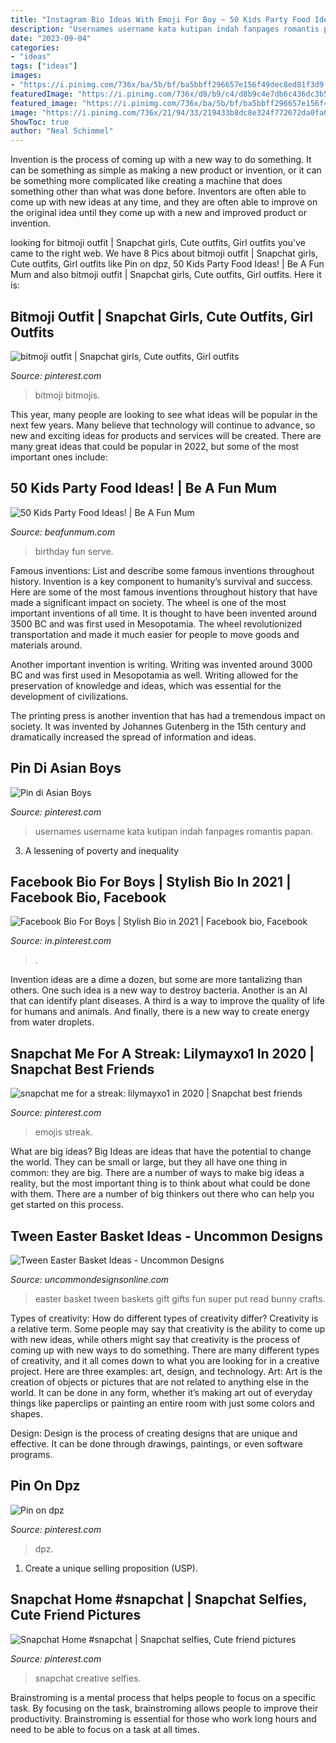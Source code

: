 ```yaml
---
title: "Instagram Bio Ideas With Emoji For Boy ~ 50 Kids Party Food Ideas!"
description: "Usernames username kata kutipan indah fanpages romantis papan"
date: "2023-09-04"
categories:
- "ideas"
tags: ["ideas"]
images:
- "https://i.pinimg.com/736x/ba/5b/bf/ba5bbff296657e156f49dec8ed81f3d9.jpg"
featuredImage: "https://i.pinimg.com/736x/d8/b9/c4/d8b9c4e7db6c436dc3b5c0ffecdaccb3.jpg"
featured_image: "https://i.pinimg.com/736x/ba/5b/bf/ba5bbff296657e156f49dec8ed81f3d9.jpg"
image: "https://i.pinimg.com/736x/21/94/33/219433b8dc8e324f772672da0fa02c68.jpg"
ShowToc: true
author: "Neal Schimmel"
---
```



Invention is the process of coming up with a new way to do something. It can be something as simple as making a new product or invention, or it can be something more complicated like creating a machine that does something other than what was done before. Inventors are often able to come up with new ideas at any time, and they are often able to improve on the original idea until they come up with a new and improved product or invention.

	

		
looking for bitmoji outfit | Snapchat girls, Cute outfits, Girl outfits you've came to the right web. We have 8 Pics about bitmoji outfit | Snapchat girls, Cute outfits, Girl outfits like Pin on dpz, 50 Kids Party Food Ideas! | Be A Fun Mum and also bitmoji outfit | Snapchat girls, Cute outfits, Girl outfits. Here it is:
		
    
## Bitmoji Outfit | Snapchat Girls, Cute Outfits, Girl Outfits

<img loading=lazy src="https://i.pinimg.com/736x/4b/8d/c2/4b8dc20a0f2f71e6c4bec3523eb35360.jpg" onerror="this.onerror=null;this.src='https://tse2.mm.bing.net/th?id=OIP.56UDJeEC9b6Uk7FLtYPPIQHaL6&amp;pid=15.1';" alt="bitmoji outfit | Snapchat girls, Cute outfits, Girl outfits">

_Source: pinterest.com_

>bitmoji bitmojis. 

	

This year, many people are looking to see what ideas will be popular in the next few years. Many believe that technology will continue to advance, so new and exciting ideas for products and services will be created. There are many great ideas that could be popular in 2022, but some of the most important ones include: 

    
## 50 Kids Party Food Ideas! | Be A Fun Mum

<img loading=lazy src="http://www.beafunmum.com/wp-content/uploads/2015/11/Untitled-design.jpg" onerror="this.onerror=null;this.src='https://tse3.mm.bing.net/th?id=OIP.WyL_TvXyqlXdhBH8XBnC8QHaLH&amp;pid=15.1';" alt="50 Kids Party Food Ideas! | Be A Fun Mum">

_Source: beafunmum.com_

>birthday fun serve. 

	

Famous inventions: List and describe some famous inventions throughout history.
Invention is a key component to humanity’s survival and success. Here are some of the most famous inventions throughout history that have made a significant impact on society.
The wheel is one of the most important inventions of all time. It is thought to have been invented around 3500 BC and was first used in Mesopotamia. The wheel revolutionized transportation and made it much easier for people to move goods and materials around.

Another important invention is writing. Writing was invented around 3000 BC and was first used in Mesopotamia as well. Writing allowed for the preservation of knowledge and ideas, which was essential for the development of civilizations.

The printing press is another invention that has had a tremendous impact on society. It was invented by Johannes Gutenberg in the 15th century and dramatically increased the spread of information and ideas.

    
## Pin Di Asian Boys ️

<img loading=lazy src="https://i.pinimg.com/736x/d2/e4/72/d2e47270020cbf748203cbf6afe09d53.jpg" onerror="this.onerror=null;this.src='https://tse2.mm.bing.net/th?id=OIP.iujwiNNfRyDayMAfndPmIgHaNM&amp;pid=15.1';" alt="Pin di Asian Boys ️">

_Source: pinterest.com_

>usernames username kata kutipan indah fanpages romantis papan. 

	

3. A lessening of poverty and inequality 

    
## Facebook Bio For Boys | Stylish Bio In 2021 | Facebook Bio, Facebook

<img loading=lazy src="https://i.pinimg.com/736x/d8/b9/c4/d8b9c4e7db6c436dc3b5c0ffecdaccb3.jpg" onerror="this.onerror=null;this.src='https://tse2.mm.bing.net/th?id=OIP.2m-37z6pnighSkmCHq7nIgHaNA&amp;pid=15.1';" alt="Facebook Bio For Boys | Stylish Bio in 2021 | Facebook bio, Facebook">

_Source: in.pinterest.com_

>. 

	

Invention ideas are a dime a dozen, but some are more tantalizing than others. One such idea is a new way to destroy bacteria. Another is an AI that can identify plant diseases. A third is a way to improve the quality of life for humans and animals. And finally, there is a new way to create energy from water droplets.

    
## Snapchat Me For A Streak: Lilymayxo1 In 2020 | Snapchat Best Friends

<img loading=lazy src="https://i.pinimg.com/736x/ba/5b/bf/ba5bbff296657e156f49dec8ed81f3d9.jpg" onerror="this.onerror=null;this.src='https://tse2.mm.bing.net/th?id=OIP.NjunvhWzzTryHSucvI2_hAHaNL&amp;pid=15.1';" alt="snapchat me for a streak: lilymayxo1 in 2020 | Snapchat best friends">

_Source: pinterest.com_

>emojis streak. 

	

What are big ideas?
Big Ideas are ideas that have the potential to change the world. They can be small or large, but they all have one thing in common: they are big. There are a number of ways to make big ideas a reality, but the most important thing is to think about what could be done with them. There are a number of big thinkers out there who can help you get started on this process.

    
## Tween Easter Basket Ideas - Uncommon Designs

<img loading=lazy src="http://www.uncommondesignsonline.com/wp-content/uploads/2015/03/Tween-Easter-Basket-Ideas-.jpg?x96587" onerror="this.onerror=null;this.src='https://tse3.mm.bing.net/th?id=OIP.2m12cQmxG2c01dm-QgxqXAHaK3&amp;pid=15.1';" alt="Tween Easter Basket Ideas - Uncommon Designs">

_Source: uncommondesignsonline.com_

>easter basket tween baskets gift gifts fun super put read bunny crafts. 

	

Types of creativity: How do different types of creativity differ?
Creativity is a relative term. Some people may say that creativity is the ability to come up with new ideas, while others might say that creativity is the process of coming up with new ways to do something. There are many different types of creativity, and it all comes down to what you are looking for in a creative project. Here are three examples: art, design, and technology.
Art: Art is the creation of objects or pictures that are not related to anything else in the world. It can be done in any form, whether it’s making art out of everyday things like paperclips or painting an entire room with just some colors and shapes.

Design: Design is the process of creating designs that are unique and effective. It can be done through drawings, paintings, or even software programs.

    
## Pin On Dpz

<img loading=lazy src="https://i.pinimg.com/736x/21/94/33/219433b8dc8e324f772672da0fa02c68.jpg" onerror="this.onerror=null;this.src='https://tse4.mm.bing.net/th?id=OIP.6pYBp6hF8iiPR4cFGXvyEQHaJE&amp;pid=15.1';" alt="Pin on dpz">

_Source: pinterest.com_

>dpz. 

	

1. Create a unique selling proposition (USP).

    
## Snapchat Home #snapchat | Snapchat Selfies, Cute Friend Pictures

<img loading=lazy src="https://i.pinimg.com/736x/63/fa/c9/63fac97f734684517b22983baac24a92.jpg" onerror="this.onerror=null;this.src='https://tse3.mm.bing.net/th?id=OIP.qUxV9vf-eRrM4MWF9A2GNgHaNL&amp;pid=15.1';" alt="Snapchat Home #snapchat | Snapchat selfies, Cute friend pictures">

_Source: pinterest.com_

>snapchat creative selfies. 

	

Brainstroming is a mental process that helps people to focus on a specific task. By focusing on the task, brainstroming allows people to improve their productivity. Brainstroming is essential for those who work long hours and need to be able to focus on a task at all times.

